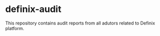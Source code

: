 # definix-audit

This repository contains audit reports from all adutors related to Definix platform.
